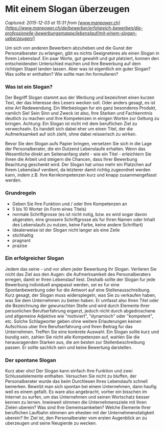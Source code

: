 # Mit einem Slogan überzeugen

_Captured: 2015-12-03 at 15:31 from [www.manpower.ch](https://www.manpower.ch/de/bewerber/erfolgreich-bewerben/die-professionelle-bewerbungsmappe/lebenslauf/mit-einem-slogan-ueberzeugen/)_

Um sich von anderen Bewerbern abzuheben und die Gunst der Personalberater zu erlangen, gibt es nichts Geeigneteres als einen Slogan in Ihrem Lebenslauf. Ein paar Worte, gut gewahlt und gut platziert, konnen den entscheidenden Unterschied machen und Ihre Bewerbung auf dem richtigen Stapel landen lassen. Aber was ist eigentlich ein guter Slogan? Was sollte er enthalten? Wie sollte man ihn formulieren?

### Was ist ein Slogan?

Der Begriff Slogan stammt aus der Werbung und bezeichnet einen kurzen Text, der das Interesse des Lesers wecken soll. Oder anders gesagt, es ist eine Art Redewendung. Ein Werbeslogan fur ein ganz besonderes Produkt, namlich Sie! Sein Sinn und Zweck ist also, Ihre Starken und Fachkenntnis deutlich zu machen und Ihre Kompetenzen in einigen Worten zur Geltung zu bringen. Achtung: Ein Slogan ist nicht mit dem beruflichen Ziel zu verwechseln. Es handelt sich dabei eher um einen Titel, der die Aufmerksamkeit auf sich zieht, ohne dabei reisserisch zu wirken.

Bevor Sie den Slogan aufs Papier bringen, versetzen Sie sich in die Lage der Personalberater, die ein Dutzend Lebenslaufe erhalten. Wenn das Wesentliche direkt am Seitenanfang steht - wie ein Titel - erleichtern Sie ihnen die Arbeit und steigern die Chancen, dass Ihrer Bewerbung Beachtung geschenkt wird. Der Slogan hat umso mehr ein Platzchen auf Ihrem Lebenslauf verdient, da letzterer damit richtig zugeordnet werden kann, indem z.B. Ihre Kernkompetenzen kurz und knapp zusammengefasst werden.

### Grundregeln

  * Geben Sie Ihre Funktion und / oder Ihre Kompetenzen an
  * 5 bis 10 Worter (in Form eines Titels) 
  * normale Schriftgrosse (es ist nicht notig, bzw. es wird sogar davon abgeraten, eine grossere Schriftgrosse als fur Ihren Namen oder Inhalt des Lebenslaufs zu nutzen, keine Farbe, keine andere Schriftart) 
  * Idealerweise ist der Slogan nicht langer als eine Zeile
  * stichhaltig
  * pragnant
  * prazise

### Ein erfolgreicher Slogan

Jedem das seine - und vor allem jeder Bewerbung ihr Slogan. Verlieren Sie nicht das Ziel aus den Augen: die Aufmerksamkeit des Personalberaters erregen, damit er Ihren Lebenslauf liest. Deshalb sollte der Slogan fur jede Bewerbung individuell angepasst werden, sei es fur eine Spontanbewerbung oder fur die Antwort auf eine Stellenausschreibung.   
Kurz gesagt, der Slogan muss widerspiegeln, was Sie zu verkaufen haben, was Sie dem Unternehmen zu bieten haben. Er umfasst also Ihren Titel oder die Bezeichnung der gewunschten Stelle und wird durch Elemente Ihrer personlichen Berufserfahrung erganzt, jedoch nicht durch abgedroschene und allgemeine Adjektive wie "motiviert", "dynamisch" oder "kompetent", etc. Solche Schlagworter geben ohne weitere Erlauterungen keinen Aufschluss uber Ihre Berufserfahrung und Ihren Beitrag fur das Unternehmen. Treffen Sie eine konkrete Auswahl. Ein Slogan sollte kurz und bundig sein, zahlen Sie nicht alle Kompetenzen auf, wahlen Sie die herausragenden Starken aus, die am besten zur Stellenbeschreibung passen. Er sollte sachlich sein und keine Bewertung darstellen.

### Der spontane Slogan

Kurz aber oho! Der Slogan kann einfach Ihre Funktion und zwei Schlusselelemente enthalten. Versuchen Sie nicht zu bluffen, der Personalberater wurde das beim Durchlesen Ihres Lebenslaufs schnell bemerken. Bewirbt man sich spontan bei einem Unternehmen, dann haufig weil es einem gefallt. Es ware also angebracht, vorher ein bisschen im Internet zu surfen, um das Unternehmen und seinen Wortschatz besser kennen zu lernen. Inwieweit stimmen die Unternehmensziele mit Ihren Zielen uberein? Was sind Ihre Gemeinsamkeiten? Welche Elemente Ihrer beruflichen Laufbahn stimmen am ehesten mit der Unternehmenstatigkeit uberein? Ihr Ziel ist, den Personalberater vom ersten Augenblick an zu uberzeugen und seine Neugierde zu wecken.
